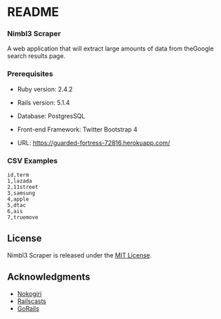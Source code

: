 # README

### Nimbl3 Scraper

A web​ application that​ will​ extract large amounts of​ data​ from​ the​ Google​ search results​ page. 

### Prerequisites
 
* Ruby version: 2.4.2

* Rails version: 5.1.4

* Database: PostgresSQL

* Front-end Framework: Twitter Bootstrap 4

* URL: https://guarded-fortress-72816.herokuapp.com/

### CSV Examples

```
id,term
1,lazada
2,11street
3,samsung
4,apple
5,dtac
6,ais
7,truemove
```

## License

Nimbl3 Scraper is released under the [MIT License](https://opensource.org/licenses/MIT).

## Acknowledgments

* [Nokogiri](http://www.nokogiri.org/)
* [Railscasts](http://railscasts.com/)
* [GoRails](https://gorails.com/)